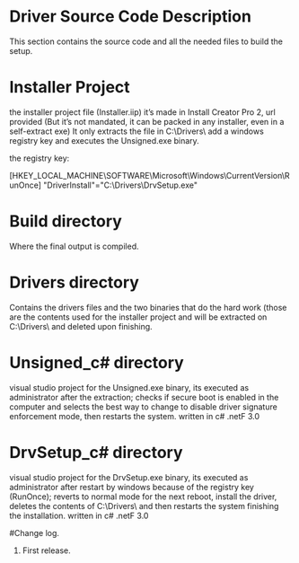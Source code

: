 # Driver Source Code Description

This section contains the source code and all the needed files to build the setup.


# Installer Project
the installer project file (Installer.iip) it’s made in Install Creator Pro 2, url provided (But it’s not mandated, it can be packed in any installer, 
even in a self-extract exe) It only extracts the file in C:\Drivers\ add a windows registry key and executes the Unsigned.exe binary.

the registry key:

[HKEY_LOCAL_MACHINE\SOFTWARE\Microsoft\Windows\CurrentVersion\RunOnce]
"DriverInstall"="C:\\Drivers\\DrvSetup.exe"

# Build directory
Where the final output is compiled.

# Drivers directory
Contains the drivers files and the two binaries that do the hard work (those are the contents used for the installer project
and will be extracted on C:\Drivers\ and deleted upon finishing.

# Unsigned_c# directory
visual studio project for the Unsigned.exe binary, its executed as administrator after the extraction; checks if secure boot is enabled in the
computer and selects the best way to change to disable driver signature enforcement mode, then restarts the system. written in c# .netF 3.0

# DrvSetup_c# directory
visual studio project for the DrvSetup.exe binary, its executed as administrator after restart by windows because of the registry key (RunOnce);
reverts to normal mode for the next reboot, install the driver, deletes the contents of C:\Drivers\ and then restarts the system finishing the 
installation. written in c# .netF 3.0


#Change log.
1.  First release.
